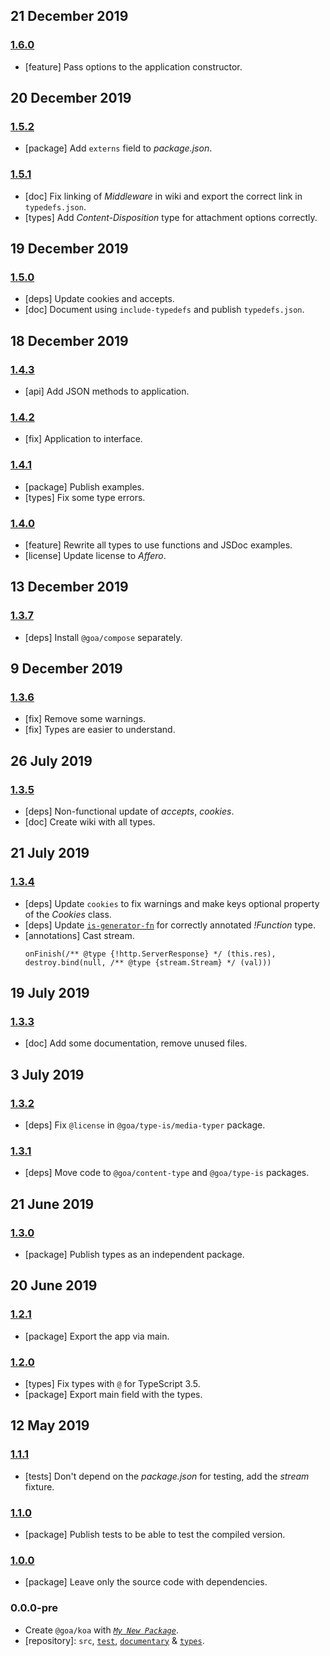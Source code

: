 ## 21 December 2019

### [1.6.0](https://github.com/idiocc/goa/compare/v1.5.2...v1.6.0)

- [feature] Pass options to the application constructor.

## 20 December 2019

### [1.5.2](https://github.com/idiocc/goa/compare/v1.5.1...v1.5.2)

- [package] Add `externs` field to _package.json_.

### [1.5.1](https://github.com/idiocc/goa/compare/v1.5.0...v1.5.1)

- [doc] Fix linking of _Middleware_ in wiki and export the correct link in `typedefs.json`.
- [types] Add _Content-Disposition_ type for attachment options correctly.

## 19 December 2019

### [1.5.0](https://github.com/idiocc/goa/compare/v1.4.3...v1.5.0)

- [deps] Update cookies and accepts.
- [doc] Document using `include-typedefs` and publish `typedefs.json`.

## 18 December 2019

### [1.4.3](https://github.com/idiocc/goa/compare/v1.4.2...v1.4.3)

- [api] Add JSON methods to application.

### [1.4.2](https://github.com/idiocc/goa/compare/v1.4.1...v1.4.2)

- [fix] Application to interface.

### [1.4.1](https://github.com/idiocc/goa/compare/v1.4.0...v1.4.1)

- [package] Publish examples.
- [types] Fix some type errors.

### [1.4.0](https://github.com/idiocc/goa/compare/v1.3.7...v1.4.0)

- [feature] Rewrite all types to use functions and JSDoc examples.
- [license] Update license to _Affero_.

## 13 December 2019

### [1.3.7](https://github.com/idiocc/goa/compare/v1.3.6...v1.3.7)

- [deps] Install `@goa/compose` separately.

## 9 December 2019

### [1.3.6](https://github.com/idiocc/goa/compare/v1.3.5...v1.3.6)

- [fix] Remove some warnings.
- [fix] Types are easier to understand.

## 26 July 2019

### [1.3.5](https://github.com/idiocc/goa/compare/v1.3.4...v1.3.5)

- [deps] Non-functional update of _accepts_, _cookies_.
- [doc] Create wiki with all types.

## 21 July 2019

### [1.3.4](https://github.com/idiocc/goa/compare/v1.3.3...v1.3.4)

- [deps] Update `cookies` to fix warnings and make keys optional property of the _Cookies_ class.
- [deps] Update [`is-generator-fn`](https://github.com/idiocc/is-generator-function) for correctly annotated _!Function_ type.
- [annotations] Cast stream.
    ```
    onFinish(/** @type {!http.ServerResponse} */ (this.res), destroy.bind(null, /** @type {stream.Stream} */ (val)))
    ```

## 19 July 2019

### [1.3.3](https://github.com/idiocc/goa/compare/v1.3.2...v1.3.3)

- [doc] Add some documentation, remove unused files.

## 3 July 2019

### [1.3.2](https://github.com/idiocc/goa/compare/v1.3.1...v1.3.2)

- [deps] Fix `@license` in `@goa/type-is/media-typer` package.

### [1.3.1](https://github.com/idiocc/goa/compare/v1.3.0...v1.3.1)

- [deps] Move code to `@goa/content-type` and `@goa/type-is` packages.

## 21 June 2019

### [1.3.0](https://github.com/idiocc/goa/compare/v1.2.0...v1.3.0)

- [package] Publish types as an independent package.

## 20 June 2019

### [1.2.1](https://github.com/idiocc/goa/compare/v1.2.0...v1.2.1)

- [package] Export the app via main.

### [1.2.0](https://github.com/idiocc/goa/compare/v1.1.1...v1.2.0)

- [types] Fix types with `@` for TypeScript 3.5.
- [package] Export main field with the types.

## 12 May 2019

### [1.1.1](https://github.com/idiocc/goa/compare/v1.1.0...v1.1.1)

- [tests] Don't depend on the _package.json_ for testing, add the _stream_ fixture.

### [1.1.0](https://github.com/idiocc/goa/compare/v1.0.0...v1.1.0)

- [package] Publish tests to be able to test the compiled version.

### [1.0.0](https://github.com/idiocc/goa/compare/v0.0.0-re...v1.0.0)

- [package] Leave only the source code with dependencies.

### 0.0.0-pre

- Create `@goa/koa` with _[`My New Package`](https://mnpjs.org)_.
- [repository]: `src`, [`test`](https://contexttesting.com), [`documentary`](https://readme.page) & [`types`](https://typedef.page).